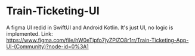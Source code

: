 # Train-Ticketing-UI
A figma UI redid in SwiftUI and Android Kotlin. It's just UI, no logic is implemented. Link: https://www.figma.com/file/hW0eTipfo7jyZPlZO8r1rr/Train-Ticketing-App-UI-(Community)?node-id=0%3A1
